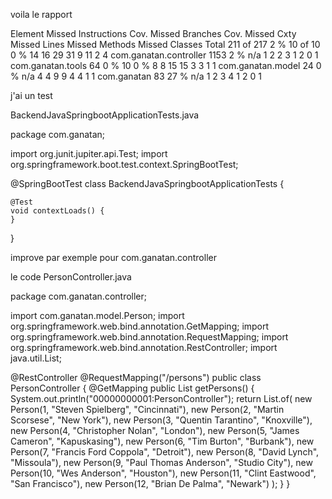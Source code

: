 voila le rapport



Element	Missed Instructions	Cov.	Missed Branches	Cov.	Missed	Cxty	Missed	Lines	Missed	Methods	Missed	Classes
Total	211 of 217	2 %	10 of 10	0 %	14	16	29	31	9	11	2	4
com.ganatan.controller	1153	2 %		n/a	1	2	2	3	1	2	0	1
com.ganatan.tools	64	0 %	10	0 %	8	8	15	15	3	3	1	1
com.ganatan.model	24	0 %		n/a	4	4	9	9	4	4	1	1
com.ganatan	83	27 %		n/a	1	2	3	4	1	2	0	1



j'ai un test

BackendJavaSpringbootApplicationTests.java



package com.ganatan;

import org.junit.jupiter.api.Test;
import org.springframework.boot.test.context.SpringBootTest;

@SpringBootTest
class BackendJavaSpringbootApplicationTests {

	@Test
	void contextLoads() {
	}

}


improve par exemple
pour 
com.ganatan.controller



le code PersonController.java

package com.ganatan.controller;

import com.ganatan.model.Person;
import org.springframework.web.bind.annotation.GetMapping;
import org.springframework.web.bind.annotation.RequestMapping;
import org.springframework.web.bind.annotation.RestController;
import java.util.List;

@RestController
@RequestMapping("/persons")
public class PersonController {
    @GetMapping
    public List<Person> getPersons() {
    	System.out.println("00000000001:PersonController");
        return List.of(
            new Person(1, "Steven Spielberg", "Cincinnati"),
            new Person(2, "Martin Scorsese", "New York"),
            new Person(3, "Quentin Tarantino", "Knoxville"),
            new Person(4, "Christopher Nolan", "London"),
            new Person(5, "James Cameron", "Kapuskasing"),
            new Person(6, "Tim Burton", "Burbank"),
            new Person(7, "Francis Ford Coppola", "Detroit"),
            new Person(8, "David Lynch", "Missoula"),
            new Person(9, "Paul Thomas Anderson", "Studio City"),
            new Person(10, "Wes Anderson", "Houston"),
            new Person(11, "Clint Eastwood", "San Francisco"),
            new Person(12, "Brian De Palma", "Newark")
        );
    }
}
